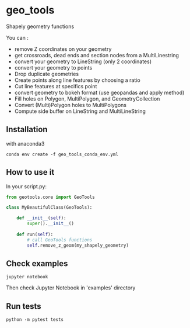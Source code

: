 # geo_tools

Shapely geometry functions

You can :
* remove Z coordinates on your geometry
* get crossroads, dead ends and section nodes from a MultiLinestring
* convert your geometry to LineString (only 2 coordinates)
* convert your geometry to points
* Drop duplicate geometries
* Create points along line features by choosing a ratio
* Cut line features at specifics point
* convert geometry to bokeh format (use geopandas and apply method)
* Fill holes on Polygon, MultiPolygon, and GeometryCollection
* Convert (Multi)Polygon holes to MultiPolygons
* Compute side buffer on LineString and MultiLineString

## Installation

with anaconda3
```
conda env create -f geo_tools_conda_env.yml
```

## How to use it

In your script.py:

```python
from geotools.core import GeoTools

class MyBeautifulClass(GeoTools):

    def __init__(self):
        super().__init__()
    
    def run(self):
        # call GeoTools functions
        self.remove_z_geom(my_shapely_geometry)

```

## Check examples
```
jupyter notebook
```

Then check Jupyter Notebook in 'examples' directory

## Run tests
```
python -m pytest tests
```
